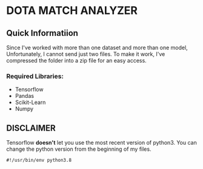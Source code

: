 # DOTA MATCH ANALYZER

## Quick Informatiion 
Since I've worked with more than one dataset and more than one model,
Unfortunately, I cannot send just two files. To make it work, I've compressed
the folder into a zip file for an easy access.

### Required Libraries:
- Tensorflow
- Pandas
- Scikit-Learn
- Numpy

## DISCLAIMER
Tensorflow **doesn't** let you use the most recent version of python3. You can
change the python version from the beginning of my files.

```python3
#!/usr/bin/env python3.8
```

